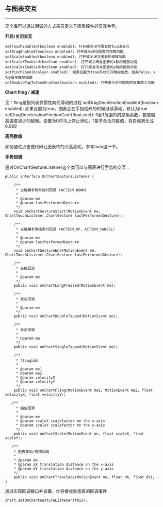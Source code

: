 与图表交互
-----

----------


这个库可以通过回调的方式来自定义与图表控件的交互手势。

**开启/关闭交互**

    setTouchEnabled(boolean enabled): 打开或关闭与图表的touch交互
    setDragEnabled(boolean enabled): 打开或关闭与图表的拖拽功能
    setScaleEnabled(boolean enabled): 打开或关闭与图表的缩放功能
    setScaleXEnabled(boolean enabled): 打开或关闭与图表的x轴的缩放功能
    setScaleYEnabled(boolean enabled): 打开或关闭与图表的y轴的缩放功能
    setPinchZoom(boolean enabled): 如果设置为true可以打开两指缩放，如果false，x和y会单独地缩放
    setDoubleTapToZoomEnabled(boolean enabled): 打开或关闭与图表的双击放大功能

**Chart fling / 减速**

注：fling是指列表靠惯性向前滑动的过程
setDragDecelerationEnabled(boolean enabled): 如果设置为true，图表会在手指松开的时候继续滑动，默认为true
setDragDecelerationFrictionCoef(float coef): 0到1范围内的摩擦系数，数值越高速度减少的越慢。设置为0将马上停止滑动，1是不合法的数值，将自动转化成0.999

**高亮数值**

如何通过点击或代码让图表中的点高亮呢，参考todo这一节。

**手势回调**

通过OnChartGestureListener这个类可以与图表进行手势的交互：

    public interface OnChartGestureListener {
    
        /**
         * 当触摸手势开始时回调 (ACTION_DOWN)
         *
         * @param me
         * @param lastPerformedGesture
         */
        void onChartGestureStart(MotionEvent me, ChartTouchListener.ChartGesture lastPerformedGesture);
    
        /**
         * 当触摸手势结束时回调 (ACTION_UP, ACTION_CANCEL)
         *
         * @param me
         * @param lastPerformedGesture
         */
        void onChartGestureEnd(MotionEvent me, ChartTouchListener.ChartGesture lastPerformedGesture);
    
        /**
         * 长按回调
         * 
         * @param me
         */
        public void onChartLongPressed(MotionEvent me);
    
        /**
         * 双击回调
         * 
         * @param me
         */
        public void onChartDoubleTapped(MotionEvent me);
    
        /**
         * 单击回调
         * 
         * @param me
         */
        public void onChartSingleTapped(MotionEvent me);
    
        /**
         * fling回调
         * 
         * @param me1
         * @param me2
         * @param velocityX
         * @param velocityY
         */
        public void onChartFling(MotionEvent me1, MotionEvent me2, float velocityX, float velocityY);
    
       /**
         * 缩放回调
         * 
         * @param me
         * @param scaleX scalefactor on the x-axis
         * @param scaleY scalefactor on the y-axis
         */
        public void onChartScale(MotionEvent me, float scaleX, float scaleY);
    
       /**
        * 图表移动/拖拽回调
        *
        * @param me
        * @param dX translation distance on the x-axis
        * @param dY translation distance on the y-axis
        */
        public void onChartTranslate(MotionEvent me, float dX, float dY);
    }

通过实现回调接口并设置，你将接收到图表的回调事件

    chart.setOnChartGestureListener(this);

